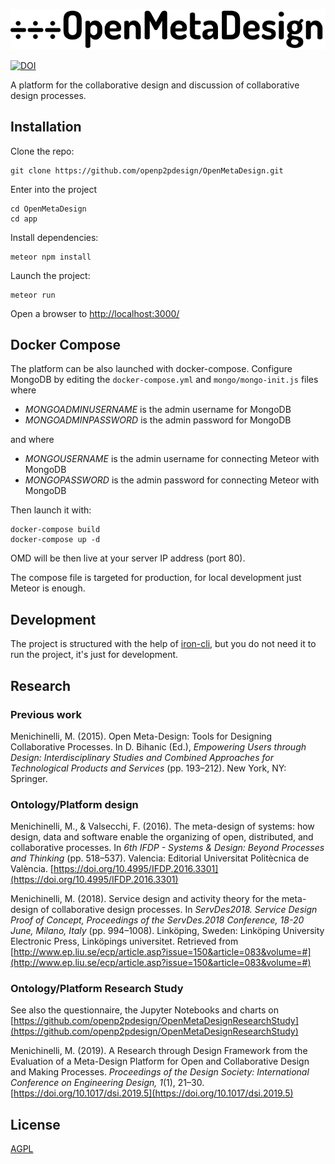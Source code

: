 ![app/public/logo/OMD_logo_large.svg](app/public/logo/OMD_logo_large.png)

[![DOI](https://zenodo.org/badge/91899447.svg)](https://zenodo.org/badge/latestdoi/91899447)

A platform for the collaborative design and discussion of collaborative design processes.

## Installation

Clone the repo:

```
git clone https://github.com/openp2pdesign/OpenMetaDesign.git
```

Enter into the project

```
cd OpenMetaDesign
cd app
```

Install dependencies:

```
meteor npm install
```

Launch the project:

```
meteor run
```

Open a browser to [http://localhost:3000/](http://localhost:3000/)


## Docker Compose

The platform can be also launched with docker-compose.
Configure MongoDB by editing the ```docker-compose.yml``` and ```mongo/mongo-init.js``` files where

- *MONGOADMINUSERNAME* is the admin username for MongoDB
- *MONGOADMINPASSWORD* is the admin password for MongoDB

and where

- *MONGOUSERNAME* is the admin username for connecting Meteor with MongoDB
- *MONGOPASSWORD* is the admin password for connecting Meteor with MongoDB

Then launch it with:

```
docker-compose build
docker-compose up -d
```

OMD will be then live at your server IP address (port 80).

The compose file is targeted for production, for local development just Meteor is enough.

## Development

The project is structured with the help of [iron-cli](https://github.com/iron-meteor/iron-cli), but you do not need it to run the project, it's just for development.

## Research

### Previous work
Menichinelli, M. (2015). Open Meta-Design: Tools for Designing Collaborative Processes. In D. Bihanic (Ed.), *Empowering Users through Design: Interdisciplinary Studies and Combined Approaches for Technological Products and Services* (pp. 193–212). New York, NY: Springer.

### Ontology/Platform design

Menichinelli, M., & Valsecchi, F. (2016). The meta-design of systems: how design, data and software enable the organizing of open, distributed, and collaborative processes. In *6th IFDP - Systems & Design: Beyond Processes and Thinking* (pp. 518–537). Valencia: Editorial Universitat Politècnica de València. [https://doi.org/10.4995/IFDP.2016.3301](https://doi.org/10.4995/IFDP.2016.3301)

Menichinelli, M. (2018). Service design and activity theory for the meta-design of collaborative design processes. In *ServDes2018. Service Design Proof of Concept, Proceedings of the ServDes.2018 Conference, 18-20 June, Milano, Italy* (pp. 994–1008). Linköping, Sweden: Linköping University Electronic Press, Linköpings universitet. Retrieved from [http://www.ep.liu.se/ecp/article.asp?issue=150&article=083&volume=#](http://www.ep.liu.se/ecp/article.asp?issue=150&article=083&volume=#)

### Ontology/Platform Research Study

See also the questionnaire, the Jupyter Notebooks and charts on [https://github.com/openp2pdesign/OpenMetaDesignResearchStudy](https://github.com/openp2pdesign/OpenMetaDesignResearchStudy)

Menichinelli, M. (2019). A Research through Design Framework from the Evaluation of a Meta-Design Platform for Open and Collaborative Design and Making Processes. *Proceedings of the Design Society: International Conference on Engineering Design, 1*(1), 21–30. [https://doi.org/10.1017/dsi.2019.5](https://doi.org/10.1017/dsi.2019.5)



## License
[AGPL](https://github.com/openp2pdesign/OpenMetaDesign/blob/master/LICENSE)

